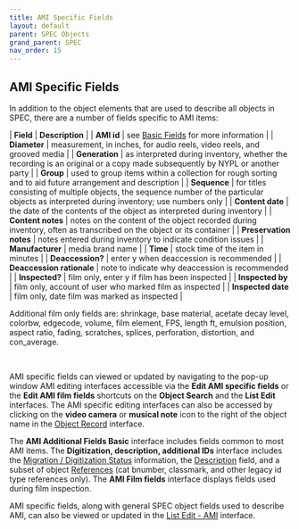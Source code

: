 ```yaml
---
title: AMI Specific Fields
layout: default
parent: SPEC Objects
grand_parent: SPEC
nav_order: 15
---
```


## AMI Specific Fields
In addition to the object elements that are used to describe all objects in SPEC, there are a number of fields specific to AMI items:

| **Field** | **Description** |
| **AMI id** | see [Basic Fields](https://nypl.github.io/pres-docs/spec/specObjectsBasicFields.html#ami-id) for more information | 
| **Diameter** | measurement, in inches, for audio reels, video reels, and grooved media |
| **Generation** | as interpreted during inventory, whether the recording is an original or a copy made subsequently by NYPL or another party |
| **Group** | used to group items within a collection for rough sorting and to aid future arrangement and description |
| **Sequence** | for titles consisting of multiple objects, the sequence number of the particular objects as interpreted during inventory; use numbers only |
| **Content date** | the date of the contents of the object as interpreted during inventory |
| **Content notes** | notes on the content of the object recorded during inventory, often as transcribed on the object or its container |
| **Preservation notes** | notes entered during inventory to indicate condition issues |
| **Manufacturer** | media brand name |
| **Time** |  stock time of the item in minutes |
| **Deaccession?** | enter y when deaccession is recommended |
| **Deaccession rationale** | note to indicate why deaccession is recommended |
| **Inspected?** | film only, enter y if film has been inspected |
| **Inspected by** | film only, account of user who marked film as inspected |
| **Inspected date** | film only, date film was marked as inspected |

Additional film only fields are: shrinkage, base material, acetate decay level, colorbw, edgecode, volume, film element, FPS, length ft, emulsion position, aspect ratio, fading, scratches, splices, perforation, distortion, and con_average.

&nbsp; 
&nbsp; 

AMI specific fields can viewed or updated by navigating to the pop-up window AMI editing interfaces accessible via the **Edit AMI specific fields** or the **Edit AMI film fields** shortcuts on the **Object Search** and the **List Edit** interfaces. The AMI specific editing interfaces can also be accessed by clicking on the **video camera** or **musical note** icon to the right of the object name in the [Object Record](https://nypl.github.io/pres-docs/spec/specObjectsObjectRecord.html) interface.

The **AMI Additional Fields Basic** interface includes fields common to most AMI items. The **Digitization, description, additional IDs** interface includes the [Migration / Digitization Status](https://nypl.github.io/pres-docs/spec/specObjectsMigration.html) information, the [Description](https://nypl.github.io/pres-docs/spec/specObjectsAccessDesc.html#descriptionstatus) field, and a subset of object [References](https://nypl.github.io/pres-docs/spec/specObjectsReferences.html) (cat bnumber, classmark, and other legacy id type references only). The **AMI Film fields** interface displays fields used during film inspection. 

AMI specific fields, along with general SPEC object fields used to describe AMI, can also be viewed or updated in the [List Edit - AMI](https://nypl.github.io/pres-docs/spec/specObjectsListEdit.html#ami) interface.